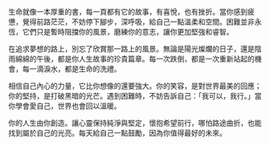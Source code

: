 生命就像一本厚重的書，每一頁都有它的故事，有喜悅，也有挫折。當你感到疲憊，覺得前路茫茫，不妨停下腳步，深呼吸，給自己一點溫柔和空間。困難並非永恆，它們只是暫時阻擋你的風景，磨練你的意志，讓你更加堅強和睿智。

在追求夢想的路上，別忘了欣賞那一路上的風景。無論是陽光燦爛的日子，還是陰雨綿綿的午後，都是你人生故事的珍貴篇章。每一次跌倒，都是一次重新站起的機會，每一滴淚水，都是生命的洗禮。

相信自己內心的力量，它比你想像的還要強大。你的笑容，是對世界最美的回應；你的堅持，是打破黑暗的光芒。遇到困難時，不妨告訴自己：「我可以，我行。」當你學會愛自己，世界也會回以溫暖。

你的人生由你創造。讓心靈保持純淨與堅定，懷抱希望前行，哪怕路途曲折，也能找到屬於自己的光亮。每天給自己一點鼓勵，因為你值得最好的未來。